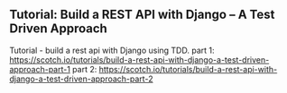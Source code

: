 ## Tutorial: Build a REST API with Django – A Test Driven Approach

Tutorial - build a rest api with Django using TDD. 
part 1: https://scotch.io/tutorials/build-a-rest-api-with-django-a-test-driven-approach-part-1
part 2: https://scotch.io/tutorials/build-a-rest-api-with-django-a-test-driven-approach-part-2

